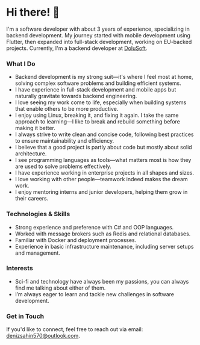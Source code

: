 # Hi there! 👋

I'm a software developer with about 3 years of experience, specializing in backend development. My journey started with mobile development using Flutter, then expanded into full-stack development, working on EU-backed projects. Currently, I'm a backend developer at [DoluSoft](https://github.com/dolusoft).

### What I Do
- Backend development is my strong suit—it's where I feel most at home, solving complex software problems and building efficient systems.
- I have experience in full-stack development and mobile apps but naturally gravitate towards backend engineering.
- I love seeing my work come to life, especially when building systems that enable others to be more productive.
- I enjoy using Linux, breaking it, and fixing it again. I take the same approach to learning—I like to break and rebuild something before making it better.
- I always strive to write clean and concise code, following best practices to ensure maintainability and efficiency.
- I believe that a good project is partly about code but mostly about solid architecture.
- I see programming languages as tools—what matters most is how they are used to solve problems effectively.
- I have experience working in enterprise projects in all shapes and sizes.
- I love working with other people—teamwork indeed makes the dream work.
- I enjoy mentoring interns and junior developers, helping them grow in their careers.

### Technologies & Skills
- Strong experience and preference with C# and OOP languages.
- Worked with message brokers such as Redis and relational databases.
- Familiar with Docker and deployment processes.
- Experience in basic infrastructure maintenance, including server setups and management.

### Interests
- Sci-fi and technology have always been my passions, you can always find me talking about either of them.
- I’m always eager to learn and tackle new challenges in software development.

### Get in Touch
If you'd like to connect, feel free to reach out via email: denizsahin570@outlook.com.

